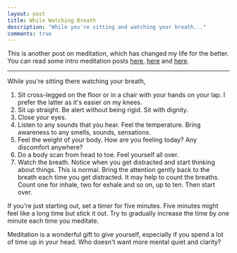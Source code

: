 ```yaml
---
layout: post
title: While Watching Breath
description: "While you're sitting and watching your breath..."
comments: true
---
```

This is another post on meditation, which has changed my life for the better.  You can read some intro meditation posts [here](/thoughts-on-meditation), [here](/sitting-still) and [here](/watch-the-breath).

----

While you're sitting there watching your breath,

  1. Sit cross-legged on the floor or in a chair with your hands on your lap. I prefer the latter as it's easier on my knees.
  2. Sit up straight. Be alert without being rigid. Sit with dignity.
  3. Close your eyes.
  4. Listen to any sounds that you hear. Feel the temperature. Bring awareness to any smells, sounds, sensations.
  5. Feel the weight of your body. How are you feeling today? Any discomfort anywhere?
  6. Do a body scan from head to toe. Feel yourself all over.
  7. Watch the breath. Notice when you get distracted and start thinking about things. This is normal. Bring the attention gently back to the breath each time you get distracted. It may help to count the breaths.  Count one for inhale, two for exhale and so on, up to ten.  Then start over.

If you're just starting out, set a timer for five minutes.  Five minutes might feel like a long time but stick it out.  Try to gradually increase the time by one minute each time you meditate.

Meditation is a wonderful gift to give yourself, especially if you spend a lot of time up in your head.  Who doesn't want more mental quiet and clarity? 
